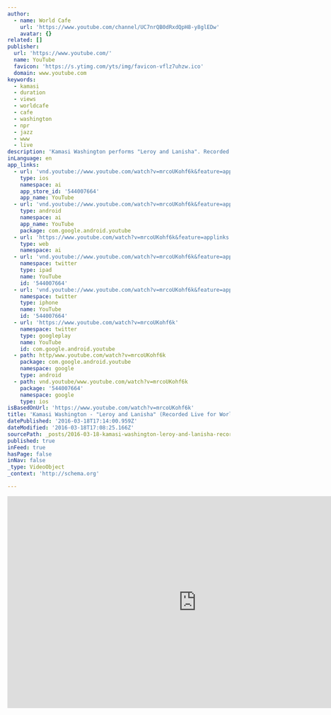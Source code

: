 ```yaml
---
author:
  - name: World Cafe
    url: 'https://www.youtube.com/channel/UC7nrQB0dRxdQpH8-y8glEDw'
    avatar: {}
related: []
publisher:
  url: 'https://www.youtube.com/'
  name: YouTube
  favicon: 'https://s.ytimg.com/yts/img/favicon-vflz7uhzw.ico'
  domain: www.youtube.com
keywords:
  - kamasi
  - duration
  - views
  - worldcafe
  - cafe
  - washington
  - npr
  - jazz
  - www
  - live
description: 'Kamasi Washington performs "Leroy and Lanisha". Recorded at World Cafe Live, Philadelphia on August 27, 2015. World Cafe www.npr.org/blogs/world-cafe/ Tumblr www.worldcafe.tumblr.com/ Facebook www.facebook.com/WorldCafe Twitter www.twitter.com/WorldCafe Instagram www.instagram.com/worldcafe Youtube www.youtube.com/worldcafe'
inLanguage: en
app_links:
  - url: 'vnd.youtube://www.youtube.com/watch?v=mrcoUKohf6k&feature=applinks'
    type: ios
    namespace: ai
    app_store_id: '544007664'
    app_name: YouTube
  - url: 'vnd.youtube://www.youtube.com/watch?v=mrcoUKohf6k&feature=applinks'
    type: android
    namespace: ai
    app_name: YouTube
    package: com.google.android.youtube
  - url: 'https://www.youtube.com/watch?v=mrcoUKohf6k&feature=applinks'
    type: web
    namespace: ai
  - url: 'vnd.youtube://www.youtube.com/watch?v=mrcoUKohf6k&feature=applinks'
    namespace: twitter
    type: ipad
    name: YouTube
    id: '544007664'
  - url: 'vnd.youtube://www.youtube.com/watch?v=mrcoUKohf6k&feature=applinks'
    namespace: twitter
    type: iphone
    name: YouTube
    id: '544007664'
  - url: 'https://www.youtube.com/watch?v=mrcoUKohf6k'
    namespace: twitter
    type: googleplay
    name: YouTube
    id: com.google.android.youtube
  - path: http/www.youtube.com/watch?v=mrcoUKohf6k
    package: com.google.android.youtube
    namespace: google
    type: android
  - path: vnd.youtube/www.youtube.com/watch?v=mrcoUKohf6k
    package: '544007664'
    namespace: google
    type: ios
isBasedOnUrl: 'https://www.youtube.com/watch?v=mrcoUKohf6k'
title: 'Kamasi Washington - "Leroy and Lanisha" (Recorded Live for World Cafe)'
datePublished: '2016-03-18T17:14:00.959Z'
dateModified: '2016-03-18T17:08:25.166Z'
sourcePath: _posts/2016-03-18-kamasi-washington-leroy-and-lanisha-recorded-live-for-w.md
published: true
inFeed: true
hasPage: false
inNav: false
_type: VideoObject
_context: 'http://schema.org'

---
```

<iframe src="https://cdn.embedly.com/widgets/media.html?src=https%3A%2F%2Fwww.youtube.com%2Fembed%2FmrcoUKohf6k%3Ffeature%3Doembed&amp;url=https%3A%2F%2Fwww.youtube.com%2Fwatch%3Fv%3DmrcoUKohf6k&amp;image=https%3A%2F%2Fi.ytimg.com%2Fvi%2FmrcoUKohf6k%2Fhqdefault.jpg&amp;key=b7d04c9b404c499eba89ee7072e1c4f7&amp;type=text%2Fhtml&amp;schema=youtube" width="854" height="480" scrolling="no" frameborder="0" allowfullscreen="allowfullscreen" style=""></iframe>